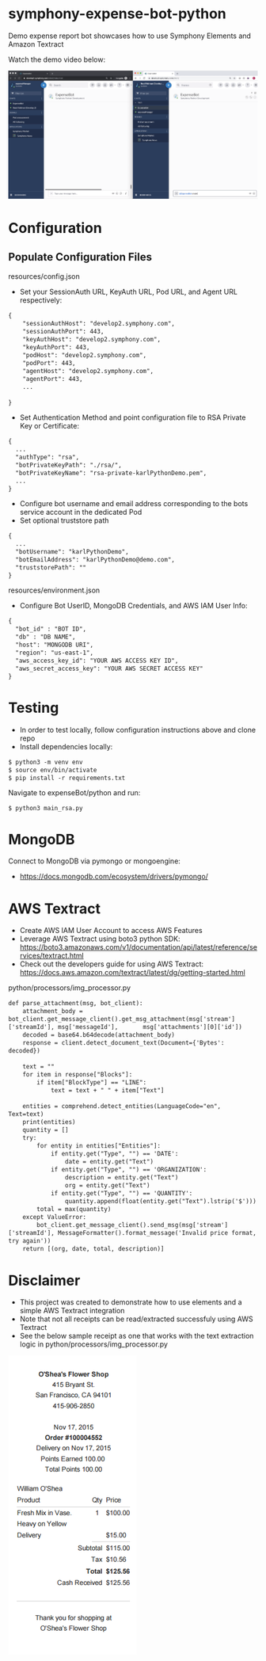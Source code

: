 # symphony-expense-bot-python
Demo expense report bot showcases how to use Symphony Elements and Amazon Textract


Watch the demo video below:

[![Watch the video](resources/demo.png)](https://drive.google.com/file/d/1MvCYIAWjkwk5-0TbBIm6K4KCQPownU-V/view?usp=sharing)


# Configuration

## Populate Configuration Files

resources/config.json

* Set your SessionAuth URL, KeyAuth URL, Pod URL, and Agent URL respectively:

```
{
    "sessionAuthHost": "develop2.symphony.com",
    "sessionAuthPort": 443,
    "keyAuthHost": "develop2.symphony.com",
    "keyAuthPort": 443,
    "podHost": "develop2.symphony.com",
    "podPort": 443,
    "agentHost": "develop2.symphony.com",
    "agentPort": 443,
    ...
    
}
```
* Set Authentication Method and point configuration file to RSA Private Key or Certificate:

```
{
  ...
  "authType": "rsa",
  "botPrivateKeyPath": "./rsa/",
  "botPrivateKeyName": "rsa-private-karlPythonDemo.pem",
  ...
}
```

* Configure bot username and email address corresponding to the bots service account in the dedicated Pod
* Set optional truststore path

```
{
  ...
  "botUsername": "karlPythonDemo",
  "botEmailAddress": "karlPythonDemo@demo.com",
  "truststorePath": ""
}
```
resources/environment.json

* Configure Bot UserID, MongoDB Credentials, and AWS IAM User Info:

```
{
  "bot_id" : "BOT ID",
  "db" : "DB NAME",
  "host": "MONGODB URI",
  "region": "us-east-1",
  "aws_access_key_id": "YOUR AWS ACCESS KEY ID",
  "aws_secret_access_key": "YOUR AWS SECRET ACCESS KEY"
}
```

# Testing

* In order to test locally, follow configuration instructions above and clone repo
* Install dependencies locally:

```
$ python3 -m venv env
$ source env/bin/activate
$ pip install -r requirements.txt

```
Navigate to expenseBot/python and run:

```
$ python3 main_rsa.py
```

# MongoDB

Connect to MongoDB via pymongo or mongoengine:

* https://docs.mongodb.com/ecosystem/drivers/pymongo/

# AWS Textract

* Create AWS IAM User Account to access AWS Features
* Leverage AWS Textract using boto3 python SDK: https://boto3.amazonaws.com/v1/documentation/api/latest/reference/services/textract.html
* Check out the developers guide for using AWS Textract: https://docs.aws.amazon.com/textract/latest/dg/getting-started.html

python/processors/img_processor.py 

```
def parse_attachment(msg, bot_client):
    attachment_body = bot_client.get_message_client().get_msg_attachment(msg['stream']['streamId'], msg['messageId'],       msg['attachments'][0]['id'])
    decoded = base64.b64decode(attachment_body)
    response = client.detect_document_text(Document={'Bytes': decoded})

    text = ""
    for item in response["Blocks"]:
        if item["BlockType"] == "LINE":
            text = text + " " + item["Text"]

    entities = comprehend.detect_entities(LanguageCode="en", Text=text)
    print(entities)
    quantity = []
    try:
        for entity in entities["Entities"]:
            if entity.get("Type", "") == 'DATE':
                date = entity.get("Text")
            if entity.get("Type", "") == 'ORGANIZATION':
                description = entity.get("Text")
                org = entity.get("Text")
            if entity.get("Type", "") == 'QUANTITY':
                quantity.append(float(entity.get("Text").lstrip('$')))
        total = max(quantity)
    except ValueError:
        bot_client.get_message_client().send_msg(msg['stream']['streamId'], MessageFormatter().format_message('Invalid price format, try again'))
    return [(org, date, total, description)]
```

# Disclaimer 

* This project was created to demonstrate how to use elements and a simple AWS Textract integration
* Note that not all receipts can be read/extracted successfuly using AWS Textract
* See the below sample receipt as one that works with the text extraction logic in python/processors/img_processor.py

![Receipt](resources/receipt.png)

